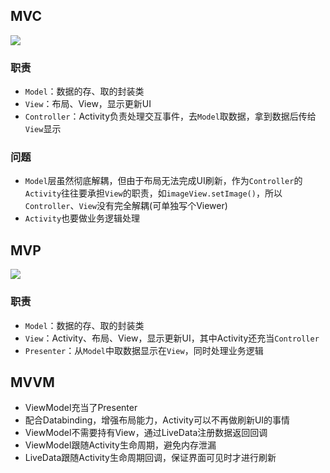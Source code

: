 ## MVC
![](https://raw.githubusercontent.com/gxd523/PictureBed/master/mvc.png)

### 职责
* `Model`：数据的存、取的封装类
* `View`：布局、View，显示更新UI
* `Controller`：Activity负责处理交互事件，去`Model`取数据，拿到数据后传给`View`显示

### 问题
* `Model`层虽然彻底解耦，但由于布局无法完成UI刷新，作为`Controller`的`Activity`往往要承担`View`的职责，如`imageView.setImage()`，所以`Controller`、`View`没有完全解耦(可单独写个Viewer)
* `Activity`也要做业务逻辑处理

## MVP
![](https://raw.githubusercontent.com/gxd523/PictureBed/master/mvp.jpg)

### 职责
* `Model`：数据的存、取的封装类
* `View`：Activity、布局、View，显示更新UI，其中Activity还充当`Controller`
* `Presenter`：从`Model`中取数据显示在`View`，同时处理业务逻辑

## MVVM
* ViewModel充当了Presenter
* 配合Databinding，增强布局能力，Activity可以不再做刷新UI的事情
* ViewModel不需要持有View，通过LiveData注册数据返回回调
* ViewModel跟随Activity生命周期，避免内存泄漏
* LiveData跟随Activity生命周期回调，保证界面可见时才进行刷新